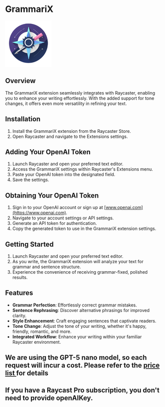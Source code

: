 # GrammariX

<img src="./assets/icon.png" alt="Grammar Fixer Logo" width="150px">

## Overview

The GrammariX extension seamlessly integrates with Raycaster, enabling you to enhance your writing effortlessly. With the added support for tone changes, it offers even more versatility in refining your text.

## Installation

1. Install the GrammariX extension from the Raycaster Store.
2. Open Raycaster and navigate to the Extensions settings.

## Adding Your OpenAI Token

1. Launch Raycaster and open your preferred text editor.
2. Access the GrammariX settings within Raycaster's Extensions menu.
3. Paste your OpenAI token into the designated field.
4. Save the settings.

## Obtaining Your OpenAI Token

1. Sign in to your OpenAI account or sign up at [www.openai.com](https://www.openai.com).
2. Navigate to your account settings or API settings.
3. Generate an API token for authentication.
4. Copy the generated token to use in the GrammariX extension settings.

## Getting Started

1. Launch Raycaster and open your preferred text editor.
2. As you write, the GrammariX extension will analyze your text for grammar and sentence structure.
3. Experience the convenience of receiving grammar-fixed, polished results.

## Features

- **Grammar Perfection**: Effortlessly correct grammar mistakes.
- **Sentence Rephrasing**: Discover alternative phrasings for improved clarity.
- **Style Enhancement**: Craft engaging sentences that captivate readers.
- **Tone Change**: Adjust the tone of your writing, whether it's happy, friendly, romantic, and more.
- **Integrated Workflow**: Enhance your writing within your familiar Raycaster environment.

## We are using the GPT-5 nano model, so each request will incur a cost. Please refer to the [price list ](https://openai.com/pricing) for details

## If you have a Raycast Pro subscription, you don't need to provide openAIKey.
